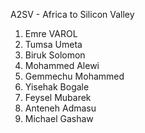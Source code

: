 A2SV - Africa to Silicon Valley

1. Emre VAROL
2. Tumsa Umeta
3. Biruk Solomon
4. Mohammed Alewi
5. Gemmechu Mohammed
6. Yisehak Bogale
7. Feysel Mubarek
8. Anteneh Admasu
9. Michael Gashaw
